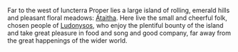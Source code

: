 Far to the west of Iuncterra Proper lies a large island of rolling, emerald hills and pleasant floral meadows: [Átaitha](../../Locations/Átaitha/index.md). Here live the small and cheerful folk, chosen people of [Ludonysos](../../Cosmology/Daemons/Seraphim/Ludonysos.md), who enjoy the plentiful bounty of the island and take great pleasure in food and song and good company, far away from the great happenings of the wider world. 